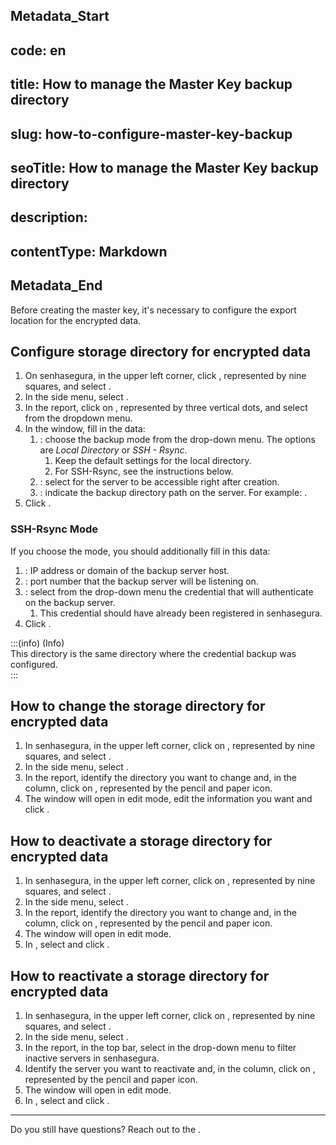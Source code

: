 ## Metadata_Start 
## code: en
## title: How to manage the Master Key backup directory 
## slug: how-to-configure-master-key-backup 
## seoTitle: How to manage the Master Key backup directory 
## description:  
## contentType: Markdown 
## Metadata_End
Before creating the master key, it's necessary to configure the export location for the encrypted data.

## Configure storage directory for encrypted data

1. On senhasegura, in the upper left corner, click , represented by nine squares, and select .  
2. In the side menu, select .  
3. In the  report, click on , represented by three vertical dots, and select  from the dropdown menu.  
4. In the  window, fill in the data:  
   1. : choose the backup mode from the drop-down menu. The options are *Local Directory* or *SSH \- Rsync*.  
      1. Keep the default settings for the local directory.
      2. For SSH-Rsync, see the instructions below.  
   2. : select  for the server to be accessible right after creation.  
   3. : indicate the backup directory path on the server. For example: .  
5. Click .

### SSH-Rsync Mode

If you choose the  mode, you should additionally fill in this data:

1. : IP address or domain of the backup server host.  
2. : port number that the backup server will be listening on.  
3. : select from the drop-down menu the credential that will authenticate on the backup server.  
   1. This credential should have already been registered in senhasegura.  
4. Click . 

:::(info) (Info)  
This directory is the same directory where the credential backup was configured.  
:::

## How to change the storage directory for encrypted data

1. In senhasegura, in the upper left corner, click on , represented by nine squares, and select .  
2. In the side menu, select .  
3. In the  report, identify the directory you want to change and, in the  column, click on , represented by the pencil and paper icon.  
4. The  window will open in edit mode, edit the information you want and click .

## How to deactivate a storage directory for encrypted data

1. In senhasegura, in the upper left corner, click on , represented by nine squares, and select .  
2. In the side menu, select .  
3. In the  report, identify the directory you want to change and, in the  column, click on , represented by the pencil and paper icon.  
4. The  window will open in edit mode.  
5. In , select  and click .

## How to reactivate a storage directory for encrypted data

1. In senhasegura, in the upper left corner, click on , represented by nine squares, and select .  
2. In the side menu, select .  
3. In the  report, in the top bar, select  in the  drop-down menu to filter inactive servers in senhasegura.  
4. Identify the server you want to reactivate and, in the  column, click on , represented by the pencil and paper icon.  
5. The  window will open in edit mode.  
6. In , select  and click .

---

Do you still have questions? Reach out to the .